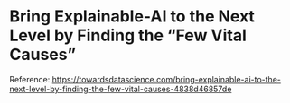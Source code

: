 # Bring Explainable-AI to the Next Level by Finding the “Few Vital Causes”

Reference: https://towardsdatascience.com/bring-explainable-ai-to-the-next-level-by-finding-the-few-vital-causes-4838d46857de
